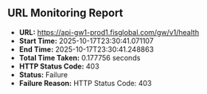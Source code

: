## URL Monitoring Report

- **URL:** https://api-gw1-prod1.fisglobal.com/gw/v1/health
- **Start Time:** 2025-10-17T23:30:41.071107
- **End Time:** 2025-10-17T23:30:41.248863
- **Total Time Taken:** 0.177756 seconds
- **HTTP Status Code:** 403
- **Status:** Failure
- **Failure Reason:** HTTP Status Code: 403
